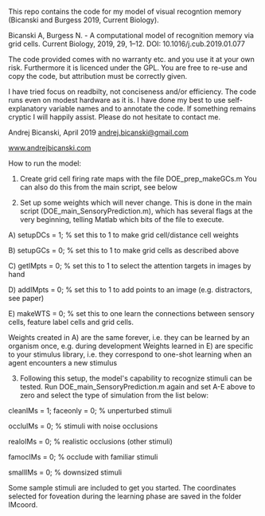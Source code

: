 This repo contains the code for my model of visual recogntion memory (Bicanski and Burgess 2019, Current Biology).

Bicanski A, Burgess N. - A computational model of recognition memory via grid cells. Current Biology, 2019, 29, 1–12. DOI: 10.1016/j.cub.2019.01.077

The code provided comes with no warranty etc. and you use it at your own risk. 
Furthermore it is licenced under the GPL. You are free to re-use and copy the 
code, but attribution must be correctly given.

I have tried focus on readbilty, not conciseness and/or efficiency. The code runs even on modest hardware as it 
is. I have done my best to use self-explanatory variable names and to annotate the code. 
If something remains cryptic I will happily assist. Please do not hesitate to contact me.

Andrej Bicanski, April 2019
andrej.bicanski@gmail.com

www.andrejbicanski.com




How to run the model:


1. Create grid cell firing rate maps with the file DOE_prep_makeGCs.m
You can also do this from the main script, see below


2. Set up some weights which will never change. This is done in the main script (DOE_main_SensoryPrediction.m), which has several flags at the very beginning, telling Matlab which bits of the file to execute.

A) setupDCs = 1; % set this to 1 to make grid cell/distance cell weights

B) setupGCs = 0; % set this to 1 to make grid cells as described above

C) getIMpts = 0; % set this to 1 to select the attention targets in images by hand

D) addIMpts = 0; % set this to 1 to add points to an image (e.g. distractors, see paper)

E) makeWTS  = 0; % set this to one learn the connections between sensory cells, feature label cells and grid cells.

Weights created in A) are the same forever, i.e. they can be learned by an organism once, e.g. during development
Weights learned in E) are specific to your stimulus library, i.e. they correspond to one-shot learning when an agent encounters a new stimulus


3. Following this setup, the model's capability to recognize stimuli can be tested. Run DOE_main_SensoryPrediction.m 
again and set A-E above to zero and select the type of simulation from the list below:


cleanIMs = 1;   faceonly = 0;   % unperturbed stimuli

occluIMs = 0;   % stimuli with noise occlusions

realoIMs = 0;   % realistic occlusions (other stimuli)

famocIMs = 0;   % occlude with familiar stimuli

smallIMs = 0;   % downsized stimuli


Some sample stimuli are included to get you started. 
The coordinates selected for foveation during the learning phase are saved in the folder IMcoord.
